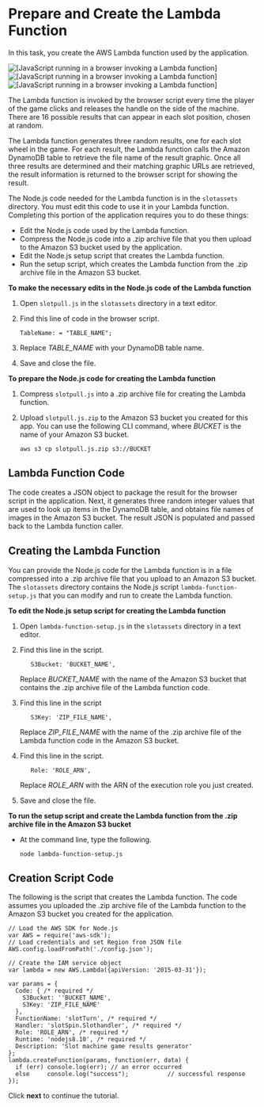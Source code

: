 # Prepare and Create the Lambda Function<a name="using-lambda-function-prep"></a>

In this task, you create the AWS Lambda function used by the application\.

![\[JavaScript running in a browser invoking a Lambda function\]](http://docs.aws.amazon.com/sdk-for-javascript/v3/developer-guide/images/create-lambda-function.png)![\[JavaScript running in a browser invoking a Lambda function\]](http://docs.aws.amazon.com/sdk-for-javascript/v3/developer-guide/)![\[JavaScript running in a browser invoking a Lambda function\]](http://docs.aws.amazon.com/sdk-for-javascript/v3/developer-guide/)

The Lambda function is invoked by the browser script every time the player of the game clicks and releases the handle on the side of the machine\. There are 16 possible results that can appear in each slot position, chosen at random\. 

The Lambda function generates three random results, one for each slot wheel in the game\. For each result, the Lambda function calls the Amazon DynamoDB table to retrieve the file name of the result graphic\. Once all three results are determined and their matching graphic URLs are retrieved, the result information is returned to the browser script for showing the result\.

The Node\.js code needed for the Lambda function is in the `slotassets` directory\. You must edit this code to use it in your Lambda function\. Completing this portion of the application requires you to do these things:
+ Edit the Node\.js code used by the Lambda function\.
+ Compress the Node\.js code into a \.zip archive file that you then upload to the Amazon S3 bucket used by the application\.
+ Edit the Node\.js setup script that creates the Lambda function\.
+ Run the setup script, which creates the Lambda function from the \.zip archive file in the Amazon S3 bucket\.

**To make the necessary edits in the Node\.js code of the Lambda function**

1. Open `slotpull.js` in the `slotassets` directory in a text editor\.

1. Find this line of code in the browser script\.

   ```
   TableName: = "TABLE_NAME";
   ```

1. Replace *TABLE\_NAME* with your DynamoDB table name\.

1. Save and close the file\.

**To prepare the Node\.js code for creating the Lambda function**

1. Compress `slotpull.js` into a \.zip archive file for creating the Lambda function\.

1. Upload `slotpull.js.zip` to the Amazon S3 bucket you created for this app\. You can use the following CLI command, where *BUCKET* is the name of your Amazon S3 bucket\.

   ```
   aws s3 cp slotpull.js.zip s3://BUCKET
   ```

## Lambda Function Code<a name="using-lambda-function-code"></a>

The code creates a JSON object to package the result for the browser script in the application\. Next, it generates three random integer values that are used to look up items in the DynamoDB table, and obtains file names of images in the Amazon S3 bucket\. The result JSON is populated and passed back to the Lambda function caller\.

## Creating the Lambda Function<a name="using-lambda-function-creation"></a>

You can provide the Node\.js code for the Lambda function is in a file compressed into a \.zip archive file that you upload to an Amazon S3 bucket\. The `slotassets` directory contains the Node\.js script `lambda-function-setup.js` that you can modify and run to create the Lambda function\.

**To edit the Node\.js setup script for creating the Lambda function**

1. Open `lambda-function-setup.js` in the `slotassets` directory in a text editor\. 

1. Find this line in the script\. 

   ```
      S3Bucket: 'BUCKET_NAME',
   ```

   Replace *BUCKET\_NAME* with the name of the Amazon S3 bucket that contains the \.zip archive file of the Lambda function code\.

1. Find this line in the script 

   ```
      S3Key: 'ZIP_FILE_NAME',
   ```

   Replace *ZIP\_FILE\_NAME* with the name of the \.zip archive file of the Lambda function code in the Amazon S3 bucket\.

1. Find this line in the script\. 

   ```
      Role: 'ROLE_ARN',
   ```

   Replace *ROLE\_ARN* with the ARN of the execution role you just created\.

1. Save and close the file\.

**To run the setup script and create the Lambda function from the \.zip archive file in the Amazon S3 bucket**
+ At the command line, type the following\.

  ```
  node lambda-function-setup.js
  ```

## Creation Script Code<a name="using-lambda-function-create-script"></a>

The following is the script that creates the Lambda function\. The code assumes you uploaded the \.zip archive file of the Lambda function to the Amazon S3 bucket you created for the application\.

```
// Load the AWS SDK for Node.js
var AWS = require('aws-sdk');
// Load credentials and set Region from JSON file
AWS.config.loadFromPath('./config.json');

// Create the IAM service object
var lambda = new AWS.Lambda({apiVersion: '2015-03-31'});

var params = {
  Code: { /* required */
    S3Bucket: ''BUCKET_NAME',
    S3Key: 'ZIP_FILE_NAME'
  },
  FunctionName: 'slotTurn', /* required */
  Handler: 'slotSpin.Slothandler', /* required */
  Role: 'ROLE_ARN', /* required */
  Runtime: 'nodejs8.10', /* required */
  Description: 'Slot machine game results generator'
};
lambda.createFunction(params, function(err, data) {
  if (err) console.log(err); // an error occurred
  else     console.log("success");           // successful response
});
```

Click **next** to continue the tutorial\.